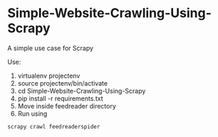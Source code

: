 # Simple-Website-Crawling-Using-Scrapy
A simple use case for Scrapy

Use:
1. virtualenv projectenv
2. source projectenv/bin/activate
3. cd Simple-Website-Crawling-Using-Scrapy
4. pip install -r requirements.txt
5. Move inside feedreader directory
6. Run using

`scrapy crawl feedreaderspider`
